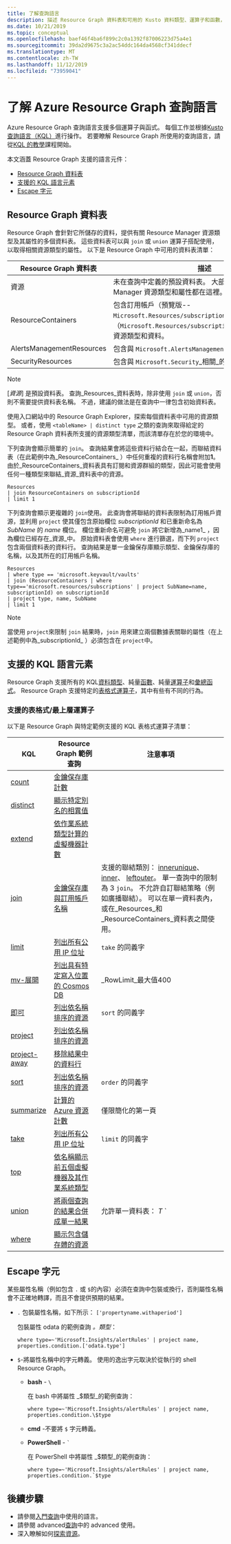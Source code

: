 ```yaml
---
title: 了解查詢語言
description: 描述 Resource Graph 資料表和可用的 Kusto 資料類型、運算子和函數，Azure Resource Graph。
ms.date: 10/21/2019
ms.topic: conceptual
ms.openlocfilehash: baef46f4ba6f899c2c0a1392f87006223d75a4e1
ms.sourcegitcommit: 39da2d9675c3a2ac54ddc164da4568cf341ddecf
ms.translationtype: MT
ms.contentlocale: zh-TW
ms.lasthandoff: 11/12/2019
ms.locfileid: "73959041"
---
```

# <a name="understanding-the-azure-resource-graph-query-language"></a>了解 Azure Resource Graph 查詢語言

Azure Resource Graph 查詢語言支援多個運算子與函式。 每個工作並根據[Kusto 查詢語言（KQL）](/azure/kusto/query/index)進行操作。 若要瞭解 Resource Graph 所使用的查詢語言，請從[KQL 的教學](/azure/kusto/query/tutorial)課程開始。

本文涵蓋 Resource Graph 支援的語言元件：

- [Resource Graph 資料表](#resource-graph-tables)
- [支援的 KQL 語言元素](#supported-kql-language-elements)
- [Escape 字元](#escape-characters)

## <a name="resource-graph-tables"></a>Resource Graph 資料表

Resource Graph 會針對它所儲存的資料，提供有關 Resource Manager 資源類型及其屬性的多個資料表。 這些資料表可以與 `join` 或 `union` 運算子搭配使用，以取得相關資源類型的屬性。 以下是 Resource Graph 中可用的資料表清單：

|Resource Graph 資料表 |描述 |
|---|---|
|資源 |未在查詢中定義的預設資料表。 大部分的 Resource Manager 資源類型和屬性都在這裡。 |
|ResourceContainers |包含訂用帳戶（預覽版--`Microsoft.Resources/subscriptions`）和資源群組（`Microsoft.Resources/subscriptions/resourcegroups`）資源類型和資料。 |
|AlertsManagementResources |包含與 `Microsoft.AlertsManagement`_相關_的資源。 |
|SecurityResources |包含與 `Microsoft.Security`_相關_的資源。 |

> [!NOTE]
> [_資源_] 是預設資料表。 查詢_Resources_資料表時，除非使用 `join` 或 `union`，否則不需要提供資料表名稱。 不過，建議的做法是在查詢中一律包含初始資料表。

使用入口網站中的 Resource Graph Explorer，探索每個資料表中可用的資源類型。 或者，使用 `<tableName> | distinct type` 之類的查詢來取得給定的 Resource Graph 資料表所支援的資源類型清單，而該清單存在於您的環境中。

下列查詢會顯示簡單的 `join`。 查詢結果會將這些資料行結合在一起，而聯結資料表（在此範例中為_ResourceContainers_ ）中任何重複的資料行名稱會附加**1**。 由於_ResourceContainers_資料表具有訂閱和資源群組的類型，因此可能會使用任何一種類型來聯結_資源_資料表中的資源。

```kusto
Resources
| join ResourceContainers on subscriptionId
| limit 1
```

下列查詢會顯示更複雜的 `join`使用。 此查詢會將聯結的資料表限制為訂用帳戶資源，並利用 `project` 使其僅包含原始欄位 _subscriptionId_ 和已重新命名為 _SubName_ 的 _name_ 欄位。 欄位重新命名可避免 `join` 將它新增為_name1_ ，因為欄位已經存在_資源_中。 原始資料表會使用 `where` 進行篩選，而下列 `project` 包含兩個資料表的資料行。 查詢結果是單一金鑰保存庫顯示類型、金鑰保存庫的名稱，以及其所在的訂用帳戶名稱。

```kusto
Resources
| where type == 'microsoft.keyvault/vaults'
| join (ResourceContainers | where type=='microsoft.resources/subscriptions' | project SubName=name, subscriptionId) on subscriptionId
| project type, name, SubName
| limit 1
```

> [!NOTE]
> 當使用 `project`來限制 `join` 結果時，`join` 用來建立兩個數據表關聯的屬性（在上述範例中為_subscriptionId_ ）必須包含在 `project`中。

## <a name="supported-kql-language-elements"></a>支援的 KQL 語言元素

Resource Graph 支援所有的 KQL[資料類型](/azure/kusto/query/scalar-data-types/)、純量[函數](/azure/kusto/query/scalarfunctions)、純量[運算子](/azure/kusto/query/binoperators)和[彙總函式](/azure/kusto/query/any-aggfunction)。 Resource Graph 支援特定的[表格式運算子](/azure/kusto/query/queries)，其中有些有不同的行為。

### <a name="supported-tabulartop-level-operators"></a>支援的表格式/最上層運算子

以下是 Resource Graph 與特定範例支援的 KQL 表格式運算子清單：

|KQL |Resource Graph 範例查詢 |注意事項 |
|---|---|---|
|[count](/azure/kusto/query/countoperator) |[金鑰保存庫計數](../samples/starter.md#count-keyvaults) | |
|[distinct](/azure/kusto/query/distinctoperator) |[顯示特定別名的相異值](../samples/starter.md#distinct-alias-values) | |
|[extend](/azure/kusto/query/extendoperator) |[依作業系統類型計算的虛擬機器計數](../samples/starter.md#count-os) | |
|[join](/azure/kusto/query/joinoperator) |[金鑰保存庫與訂用帳戶名稱](../samples/advanced.md#join) |支援的聯結類別： [innerunique](/azure/kusto/query/joinoperator#default-join-flavor)、 [inner](/azure/kusto/query/joinoperator#inner-join)、 [leftouter](/azure/kusto/query/joinoperator#left-outer-join)。 單一查詢中的限制為 3 `join`。 不允許自訂聯結策略（例如廣播聯結）。 可以在單一資料表內，或在_Resources_和_ResourceContainers_資料表之間使用。 |
|[limit](/azure/kusto/query/limitoperator) |[列出所有公用 IP 位址](../samples/starter.md#list-publicip) |`take` 的同義字 |
|[mv-展開](/azure/kusto/query/mvexpandoperator) |[列出具有特定寫入位置的 Cosmos DB](../samples/advanced.md#mvexpand-cosmosdb) |_RowLimit_最大值400 |
|[即可](/azure/kusto/query/orderoperator) |[列出依名稱排序的資源](../samples/starter.md#list-resources) |`sort` 的同義字 |
|[project](/azure/kusto/query/projectoperator) |[列出依名稱排序的資源](../samples/starter.md#list-resources) | |
|[project-away](/azure/kusto/query/projectawayoperator) |[移除結果中的資料行](../samples/advanced.md#remove-column) | |
|[sort](/azure/kusto/query/sortoperator) |[列出依名稱排序的資源](../samples/starter.md#list-resources) |`order` 的同義字 |
|[summarize](/azure/kusto/query/summarizeoperator) |[計算的 Azure 資源計數](../samples/starter.md#count-resources) |僅限簡化的第一頁 |
|[take](/azure/kusto/query/takeoperator) |[列出所有公用 IP 位址](../samples/starter.md#list-publicip) |`limit` 的同義字 |
|[top](/azure/kusto/query/topoperator) |[依名稱顯示前五個虛擬機器及其作業系統類型](../samples/starter.md#show-sorted) | |
|[union](/azure/kusto/query/unionoperator) |[將兩個查詢的結果合併成單一結果](../samples/advanced.md#unionresults) |允許單一資料表： _T_ `| union` \[`kind=` `inner`\|`outer`\] \[`withsource=`_ColumnName_\]_資料表_。 單一查詢中的限制為 3 `union` 的腿。 不允許 `union` 支線資料表的模糊解析度。 可以在單一資料表內，或在_Resources_和_ResourceContainers_資料表之間使用。 |
|[where](/azure/kusto/query/whereoperator) |[顯示包含儲存體的資源](../samples/starter.md#show-storage) | |

## <a name="escape-characters"></a>Escape 字元

某些屬性名稱（例如包含 `.` 或 `$`的內容）必須在查詢中包裝或換行，否則屬性名稱會不正確地轉譯，而且不會提供預期的結果。

- `.` 包裝屬性名稱，如下所示： `['propertyname.withaperiod']`
  
  包裝屬性 odata 的範例查詢 _。類型_：

  ```kusto
  where type=~'Microsoft.Insights/alertRules' | project name, properties.condition.['odata.type']
  ```

- `$`-將屬性名稱中的字元轉義。 使用的逸出字元取決於從執行的 shell Resource Graph。

  - **bash** - `\`

    在 bash 中將屬性 _\$類型_的範例查詢：

    ```kusto
    where type=~'Microsoft.Insights/alertRules' | project name, properties.condition.\$type
    ```

  - **cmd** -不要將 `$` 字元轉義。

  - **PowerShell** - ``` ` ```

    在 PowerShell 中將屬性 _\$類型_的範例查詢：

    ```kusto
    where type=~'Microsoft.Insights/alertRules' | project name, properties.condition.`$type
    ```

## <a name="next-steps"></a>後續步驟

- 請參閱[入門查詢](../samples/starter.md)中使用的語言。
- 請參閱 advanced[查詢](../samples/advanced.md)中的 advanced 使用。
- 深入瞭解如何[探索資源](explore-resources.md)。